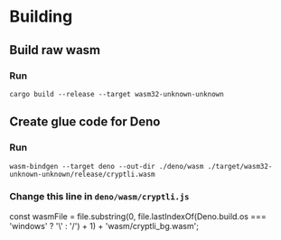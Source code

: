 # Building
## Build raw wasm
### Run
`cargo build --release --target wasm32-unknown-unknown`<br>
## Create glue code for Deno
### Run
`wasm-bindgen --target deno --out-dir ./deno/wasm ./target/wasm32-unknown-unknown/release/cryptli.wasm` <br>
### Change this line in `deno/wasm/cryptli.js`
const wasmFile = file.substring(0, file.lastIndexOf(Deno.build.os === 'windows' ? '\\' : '/') + 1) + 'wasm/cryptli_bg.wasm';